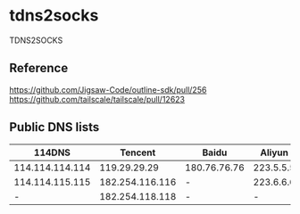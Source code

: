 # tdns2socks
TDNS2SOCKS

## Reference
https://github.com/Jigsaw-Code/outline-sdk/pull/256
https://github.com/tailscale/tailscale/pull/12623

## Public DNS lists
| 114DNS          | Tencent             | Baidu         | Aliyun         | CNNIC      |
|-----------------|---------------------|---------------|----------------|------------|
| 114.114.114.114 | 119.29.29.29        | 180.76.76.76  | 223.5.5.5      | 1.2.4.8    |
| 114.114.115.115 | 182.254.116.116     | -             | 223.6.6.6      | 210.2.4.8  |
| -               | 182.254.118.118     | -             | -              | -          |
